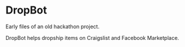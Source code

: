 # DropBot

Early files of an old hackathon project.

DropBot helps dropship items on Craigslist and Facebook Marketplace.
